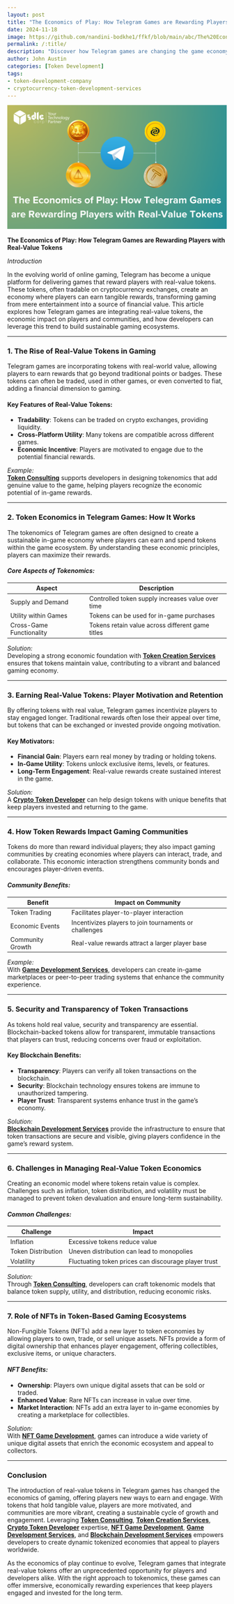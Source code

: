 ```yaml
---
layout: post
title: "The Economics of Play: How Telegram Games are Rewarding Players with Real-Value Tokens"
date: 2024-11-18
image: https://github.com/nandini-bodkhe1/ffkf/blob/main/abc/The%20Economics%20of%20Play_%20How%20Telegram%20Games%20are%20Rewarding%20Players%20with%20Real-Value%20Tokens.png?raw=true
permalink: /:title/
description: "Discover how Telegram games are changing the game economy by rewarding players with real-value tokens, adding real benefits to playtime."
author: John Austin
categories: [Token Development]
tags:
- token-development-company
- cryptocurrency-token-development-services
---
```

![Token Development](https://github.com/nandini-bodkhe1/ffkf/blob/main/abc/The%20Economics%20of%20Play_%20How%20Telegram%20Games%20are%20Rewarding%20Players%20with%20Real-Value%20Tokens.png?raw=true)



**The Economics of Play: How Telegram Games are Rewarding Players with Real-Value Tokens**

*Introduction*

In the evolving world of online gaming, Telegram has become a unique platform for delivering games that reward players with real-value tokens. These tokens, often tradable on cryptocurrency exchanges, create an economy where players can earn tangible rewards, transforming gaming from mere entertainment into a source of financial value. This article explores how Telegram games are integrating real-value tokens, the economic impact on players and communities, and how developers can leverage this trend to build sustainable gaming ecosystems.

---

### **1\. The Rise of Real-Value Tokens in Gaming**

Telegram games are incorporating tokens with real-world value, allowing players to earn rewards that go beyond traditional points or badges. These tokens can often be traded, used in other games, or even converted to fiat, adding a financial dimension to gaming.

#### **Key Features of Real-Value Tokens:**

* **Tradability**: Tokens can be traded on crypto exchanges, providing liquidity.  
* **Cross-Platform Utility**: Many tokens are compatible across different games.  
* **Economic Incentive**: Players are motivated to engage due to the potential financial rewards.

*Example:*  
[**Token Consulting**](https://sdlccorp.com/services/web3/tokenomics-consulting-services/) supports developers in designing tokenomics that add genuine value to the game, helping players recognize the economic potential of in-game rewards.

---

### **2\. Token Economics in Telegram Games: How It Works**

The tokenomics of Telegram games are often designed to create a sustainable in-game economy where players can earn and spend tokens within the game ecosystem. By understanding these economic principles, players can maximize their rewards.

#### ***Core Aspects of Tokenomics:***

| Aspect | Description |
| ----- | ----- |
| Supply and Demand | Controlled token supply increases value over time |
| Utility within Games | Tokens can be used for in-game purchases |
| Cross-Game Functionality | Tokens retain value across different game titles |

*Solution:*  
Developing a strong economic foundation with [**Token Creation Services**](https://sdlccorp.com/services/web3/token-development-company/) ensures that tokens maintain value, contributing to a vibrant and balanced gaming economy.

---

### **3\. Earning Real-Value Tokens: Player Motivation and Retention**

By offering tokens with real value, Telegram games incentivize players to stay engaged longer. Traditional rewards often lose their appeal over time, but tokens that can be exchanged or invested provide ongoing motivation.

#### **Key Motivators:**

* **Financial Gain**: Players earn real money by trading or holding tokens.  
* **In-Game Utility**: Tokens unlock exclusive items, levels, or features.  
* **Long-Term Engagement**: Real-value rewards create sustained interest in the game.

*Solution:*  
A [**Crypto Token Developer**](https://sdlccorp.com/services/web3/token-development-company/) can help design tokens with unique benefits that keep players invested and returning to the game.

---

### **4\. How Token Rewards Impact Gaming Communities**

Tokens do more than reward individual players; they also impact gaming communities by creating economies where players can interact, trade, and collaborate. This economic interaction strengthens community bonds and encourages player-driven events.

#### ***Community Benefits:***

| Benefit | Impact on Community |
| ----- | ----- |
| Token Trading | Facilitates player-to-player interaction |
| Economic Events | Incentivizes players to join tournaments or challenges |
| Community Growth | Real-value rewards attract a larger player base |

*Example:*  
With [**Game Development Services**](https://sdlccorp.com/services/games/game-development-company/), developers can create in-game marketplaces or peer-to-peer trading systems that enhance the community experience.

---

### **5\. Security and Transparency of Token Transactions**

As tokens hold real value, security and transparency are essential. Blockchain-backed tokens allow for transparent, immutable transactions that players can trust, reducing concerns over fraud or exploitation.

#### **Key Blockchain Benefits:**

* **Transparency**: Players can verify all token transactions on the blockchain.  
* **Security**: Blockchain technology ensures tokens are immune to unauthorized tampering.  
* **Player Trust**: Transparent systems enhance trust in the game’s economy.

*Solution:*  
[**Blockchain Development Services**](https://sdlccorp.com/services/web3/blockchain-development-company/) provide the infrastructure to ensure that token transactions are secure and visible, giving players confidence in the game’s reward system.

---

### **6\. Challenges in Managing Real-Value Token Economics**

Creating an economic model where tokens retain value is complex. Challenges such as inflation, token distribution, and volatility must be managed to prevent token devaluation and ensure long-term sustainability.

#### ***Common Challenges:***

| Challenge | Impact |
| ----- | ----- |
| Inflation | Excessive tokens reduce value |
| Token Distribution | Uneven distribution can lead to monopolies |
| Volatility | Fluctuating token prices can discourage player trust |

*Solution:*  
Through [**Token Consulting**](https://sdlccorp.com/services/web3/tokenomics-consulting-services/), developers can craft tokenomic models that balance token supply, utility, and distribution, reducing economic risks.

---

### **7\. Role of NFTs in Token-Based Gaming Ecosystems**

Non-Fungible Tokens (NFTs) add a new layer to token economies by allowing players to own, trade, or sell unique assets. NFTs provide a form of digital ownership that enhances player engagement, offering collectibles, exclusive items, or unique characters.

#### ***NFT Benefits:***

* **Ownership**: Players own unique digital assets that can be sold or traded.  
* **Enhanced Value**: Rare NFTs can increase in value over time.  
* **Market Interaction**: NFTs add an extra layer to in-game economies by creating a marketplace for collectibles.

*Solution:*  
With [**NFT Game Development**](https://sdlccorp.com/services/games/nft-game-development-company/), games can introduce a wide variety of unique digital assets that enrich the economic ecosystem and appeal to collectors.

---

### **Conclusion**

The introduction of real-value tokens in Telegram games has changed the economics of gaming, offering players new ways to earn and engage. With tokens that hold tangible value, players are more motivated, and communities are more vibrant, creating a sustainable cycle of growth and engagement. Leveraging [**Token Consulting**](https://sdlccorp.com/services/web3/tokenomics-consulting-services/), [**Token Creation Services**](https://sdlccorp.com/services/web3/token-development-company/), [**Crypto Token Developer**](https://sdlccorp.com/services/web3/token-development-company/) expertise, [**NFT Game Development**](https://sdlccorp.com/services/games/nft-game-development-company/), [**Game Development Services**](https://sdlccorp.com/services/games/game-development-company/), and [**Blockchain Development Services**](https://sdlccorp.com/services/web3/blockchain-development-company/) empowers developers to create dynamic tokenized economies that appeal to players worldwide.

As the economics of play continue to evolve, Telegram games that integrate real-value tokens offer an unprecedented opportunity for players and developers alike. With the right approach to tokenomics, these games can offer immersive, economically rewarding experiences that keep players engaged and invested for the long term.
